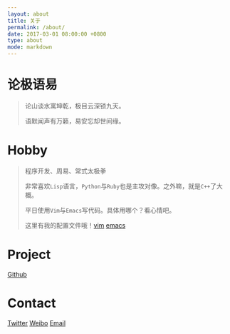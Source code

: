 ```yaml
---
layout: about
title: 关于
permalink: /about/
date: 2017-03-01 08:00:00 +0800
type: about
mode: markdown
---
```


# 论极语易

> 论山谈水寓坤乾，极目云深锁九天。
>
> 语默闻声有万籁，易安忘却世间缘。

# Hobby

> 程序开发、周易、常式太极拳
>
> 非常喜欢`Lisp`语言，`Python`与`Ruby`也是主攻对像。之外嘛，就是`C++`了大概。
>
> 平日使用`Vim`与`Emacs`写代码。具体用哪个？看心情吧。
>
> 这里有我的配置文件哦！[vim](https://git.vonfry.name/Vonfry/vimrc) [emacs](https://git.vonfry.name/Vonfry/emacs-d)

# Project
  [Github](https://github.com/vonfry)

# Contact
  [Twitter](https://twitter.com/Vonfry314)
  [Weibo](http://weibo.com/fryown)
  [Email](mailto:vonfry314@gmail.com)


